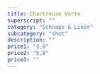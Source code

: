 ```yaml
---
title: Chartreuse Verte
superscript: ""
category: "Schnaps & Likör"
subcategory: "shot"
description: ""
price1: "3,0"
price2: "5,8"
price3: ""
---
```


